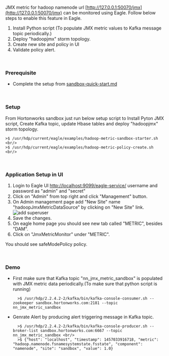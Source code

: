 <!--
{% comment %}
Licensed to the Apache Software Foundation (ASF) under one or more
contributor license agreements.  See the NOTICE file distributed with
this work for additional information regarding copyright ownership.
The ASF licenses this file to you under the Apache License, Version 2.0
(the "License"); you may not use this file except in compliance with
the License.  You may obtain a copy of the License at

http://www.apache.org/licenses/LICENSE-2.0

Unless required by applicable law or agreed to in writing, software
distributed under the License is distributed on an "AS IS" BASIS,
WITHOUT WARRANTIES OR CONDITIONS OF ANY KIND, either express or implied.
See the License for the specific language governing permissions and
limitations under the License.
{% endcomment %}


---
layout: doc
title:  "JMX Metric Monitoring" 
permalink: /docs/jmx-metric-monitoring.html
---
-->

JMX metric for hadoop namenode url [http://127.0.0.1:50070/jmx](http://127.0.0.1:50070/jmx) can be monitored using Eagle. Follow below steps to enable this feature in Eagle.    

1. Install Python script (To populate JMX metric values to Kafka message topic periodically.)
2. Deploy "hadoopjmx" storm topology.
3. Create new site and policy in UI
4. Validate policy alert.

<br/>


### **Prerequisite**
* Complete the setup from [sandbox-quick-start.md](https://github.com/hdendukuri/incubator-eagle/blob/master/eagle-docs/userguide/sandbox-quick-start.md)	

<br/>


### **Setup**
From Hortonworks sandbox just run below setup script to Install Pyton JMX script, Create Kafka topic, update Hbase tables and deploy "hadoopjmx" storm topology. 

    >$ /usr/hdp/current/eagle/examples/hadoop-metric-sandbox-starter.sh <br/>
    >$ /usr/hdp/current/eagle/examples/hadoop-metric-policy-create.sh <br/>

<br/>


### **Application Setup in UI**
1. Login to Eagle UI [http://localhost:9099/eagle-service/](http://localhost:9099/eagle-service/) username and password as "admin" and "secret"
2. Click on "Admin" from top right and click "Management" button.
3. On Admin management page add "New Site" name "hadoopJmxMetricDataSource" by clicking on "New Site" link.
![add superuser](https://github.com/hdendukuri/incubator-eagle/blob/master/eagle-docs/images/new-site.png)
4. Save the changes.
5. On eagle home page you should see new tab called "METRIC", besides "DAM".
6. Click on "JmxMetricMonitor" under "METRIC".
 
You should see safeModePolicy policy.  

<br/>


### **Demo** 

* First make sure that Kafka topic "nn_jmx_metric_sandbox" is populated with JMX metric data periodically.(To make sure that python script is running)
 
        >$ /usr/hdp/2.2.4.2-2/kafka/bin/kafka-console-consumer.sh --zookeeper sandbox.hortonworks.com:2181 --topic nn_jmx_metric_sandbox

* Genrate Alert by producing alert triggering message in Kafka topic.  


        >$ /usr/hdp/2.2.4.2-2/kafka/bin/kafka-console-producer.sh --broker-list sandbox.hortonworks.com:6667 --topic nn_jmx_metric_sandbox <br/>
        >$ {"host": "localhost", "timestamp": 1457033916718, "metric": "hadoop.namenode.fsnamesystemstate.fsstate", "component": "namenode", "site": "sandbox", "value": 1.0}
  

